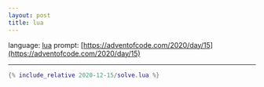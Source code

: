 ```yaml
---
layout: post
title: lua
---
```


language: [lua](https://www.lua.org)
prompt: [https://adventofcode.com/2020/day/15](https://adventofcode.com/2020/day/15)

---

```lua
{% include_relative 2020-12-15/solve.lua %}
```

